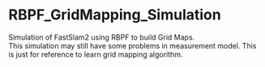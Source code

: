 # RBPF_GridMapping_Simulation
Simulation of FastSlam2 using RBPF to build Grid Maps.  
This simulation may still have some problems in measurement model.
This is just for reference to learn grid mapping algorithm.
